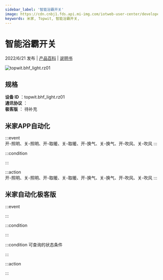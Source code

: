 ```yaml
---
sidebar_label: '智能浴霸开关'
image: https://cdn.cnbj1.fds.api.mi-img.com/iotweb-user-center/developer_1679048028427RmxF0zNV.png?GalaxyAccessKeyId=AKVGLQWBOVIRQ3XLEW&Expires=9223372036854775807&Signature=UMz1PHSX9+dp5Z4MOeWBdPzWngg=
keywords: 米家, Topwit, 智能浴霸开关, 
---
```

# 智能浴霸开关

2022/6/21 发布 | [产品百科](https://home.mi.com/webapp/content/baike/product/index.html?model=topwit.bhf_light.rz01/) | [说明书](https://home.mi.com/views/introduction.html?model=topwit.bhf_light.rz01&region=cn)

![topwit.bhf_light.rz01](https://cdn.cnbj1.fds.api.mi-img.com/iotweb-user-center/developer_1679048028427RmxF0zNV.png?GalaxyAccessKeyId=AKVGLQWBOVIRQ3XLEW&Expires=9223372036854775807&Signature=UMz1PHSX9+dp5Z4MOeWBdPzWngg=)

## 规格  
> 
**设备 ID** ：topwit.bhf_light.rz01  
**通讯协议** ：  
**极客版**  ： 待补充 


## 米家APP自动化  

:::event  
开-照明、关-照明、开-取暖、关-取暖、开-换气、关-换气、开-吹风、关-吹风
:::

:::condition  

:::

:::action   
开-照明、关-照明、开-取暖、关-取暖、开-换气、关-换气、开-吹风、关-吹风
:::

## 米家自动化极客版  

:::event  

:::

:::condition  

:::

:::condition 可查询的状态条件  

:::

:::action  

:::

        
